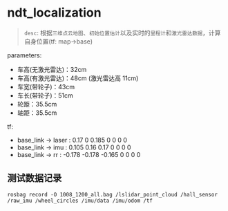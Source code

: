 # ndt_localization

> `desc`: 根据`三维点云地图`、`初始位置估计`以及实时的`里程计`和`激光雷达数据`，计算自身位置(tf: map->base)

parameters: 

- 车高(无激光雷达)：32cm
- 车高(有激光雷达)：48cm (激光雷达高 11cm)
- 车宽(带轮子)：43cm
- 车长(带轮子)：51cm
- 轮距：35.5cm
- 轴距：35.5cm

tf: 

- base_link -> laser : 0.17 0 0.185 0 0 0 0
- base_link -> imu : 0.105 0.16 0.17 0 0 0 0
- base_link -> rr : -0.178 -0.178 -0.165 0 0 0 0

## 测试数据记录

```shell
rosbag record -O 1008_1200_all.bag /lslidar_point_cloud /hall_sensor /raw_imu /wheel_circles /imu/data /imu/odom /tf
```